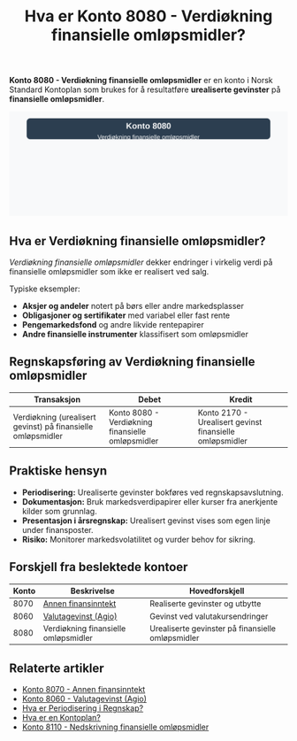 ﻿---
title: "Hva er Konto 8080 - Verdiøkning finansielle omløpsmidler?"
seoTitle: "8080-verdiokning-finansielle-omlopsmidler"
meta_description: '**Konto 8080 - Verdiøkning finansielle omløpsmidler** er en konto i Norsk Standard Kontoplan som brukes for å resultatføre **urealiserte gevinster** på **f...'
slug: 8080-verdiokning-finansielle-omlopsmidler
type: blog
layout: pages/single
---

**Konto 8080 - Verdiøkning finansielle omløpsmidler** er en konto i Norsk Standard Kontoplan som brukes for å resultatføre **urealiserte gevinster** på **finansielle omløpsmidler**.

![Illustrasjon av konto 8080 Verdiøkning finansielle omløpsmidler](8080-verdiokning-finansielle-omlopsmidler-image.svg)

## Hva er Verdiøkning finansielle omløpsmidler?

*Verdiøkning finansielle omløpsmidler* dekker endringer i virkelig verdi på finansielle omløpsmidler som ikke er realisert ved salg.

Typiske eksempler:
* **Aksjer og andeler** notert på børs eller andre markedsplasser
* **Obligasjoner og sertifikater** med variabel eller fast rente
* **Pengemarkedsfond** og andre likvide rentepapirer
* **Andre finansielle instrumenter** klassifisert som omløpsmidler

## Regnskapsføring av Verdiøkning finansielle omløpsmidler

| Transaksjon                                         | Debet                                                         | Kredit                                                           |
|-----------------------------------------------------|---------------------------------------------------------------|------------------------------------------------------------------|
| Verdiøkning (urealisert gevinst) på finansielle omløpsmidler | Konto 8080 - Verdiøkning finansielle omløpsmidler               | Konto 2170 - Urealisert gevinst finansielle omløpsmidler         |

## Praktiske hensyn

* **Periodisering:** Urealiserte gevinster bokføres ved regnskapsavslutning.
* **Dokumentasjon:** Bruk markedsverdipapirer eller kurser fra anerkjente kilder som grunnlag.
* **Presentasjon i årsregnskap:** Urealisert gevinst vises som egen linje under finansposter.
* **Risiko:** Monitorer markedsvolatilitet og vurder behov for sikring.

## Forskjell fra beslektede kontoer

| Konto | Beskrivelse                                                                                      | Hovedforskjell                                |
|-------|--------------------------------------------------------------------------------------------------|-----------------------------------------------|
| 8070  | [Annen finansinntekt](/blogs/kontoplan/8070-annen-finansinntekt "Konto 8070 - Annen finansinntekt")   | Realiserte gevinster og utbytte               |
| 8060  | [Valutagevinst (Agio)](/blogs/kontoplan/8060-valutagevinst-agio "Konto 8060 - Valutagevinst (Agio): Guide til valutagevinst i norsk regnskap") | Gevinst ved valutakursendringer               |
| 8080  | Verdiøkning finansielle omløpsmidler                                                              | Urealiserte gevinster på finansielle omløpsmidler |

## Relaterte artikler

* [Konto 8070 - Annen finansinntekt](/blogs/kontoplan/8070-annen-finansinntekt "Konto 8070 - Annen finansinntekt")
* [Konto 8060 - Valutagevinst (Agio)](/blogs/kontoplan/8060-valutagevinst-agio "Konto 8060 - Valutagevinst (Agio): Guide til valutagevinst i norsk regnskap")
* [Hva er Periodisering i Regnskap?](/blogs/regnskap/hva-er-periodisering "Hva er Periodisering i Regnskap? Guide til periodisering av kostnader og inntekter")
* [Hva er en Kontoplan?](/blogs/regnskap/hva-er-kontoplan "Hva er en Kontoplan? Komplett Guide til Kontoplaner i Norsk Regnskap")
* [Konto 8110 - Nedskrivning finansielle omløpsmidler](/blogs/kontoplan/8110-nedskrivning-finansielle-omlopsmidler "Konto 8110 - Nedskrivning finansielle omløpsmidler")






